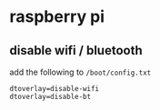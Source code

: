 # raspberry pi

## disable wifi / bluetooth

add the following to `/boot/config.txt`

```
dtoverlay=disable-wifi
dtoverlay=disable-bt
```
